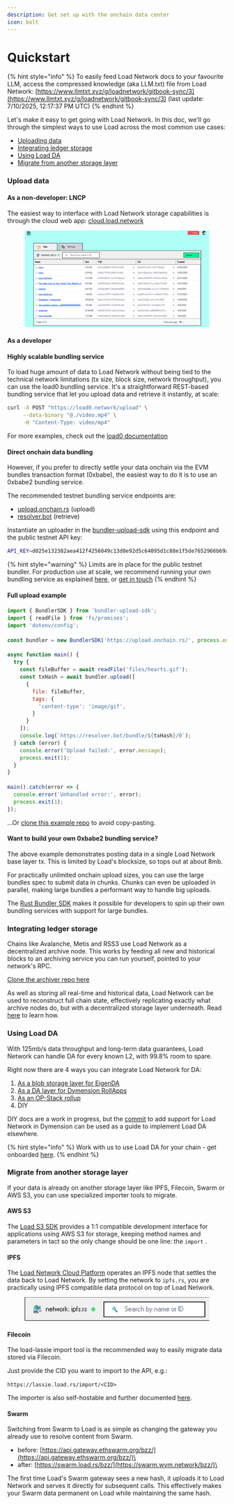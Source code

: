 ```yaml
---
description: Get set up with the onchain data center
icon: bolt
---
```


# Quickstart

{% hint style="info" %}
To easily feed Load Network docs to your favourite LLM, access the compressed knowledge (aka LLM.txt) file from Load Network: [https://www.llmtxt.xyz/g/loadnetwork/gitbook-sync/3](https://www.llmtxt.xyz/g/loadnetwork/gitbook-sync/3)  (last update: 7/10/2025, 12:17:37 PM UTC)
{% endhint %}

Let's make it easy to get going with Load Network. In this doc, we'll go through the simplest ways to use Load across the most common use cases:

* [Uploading data](quickstart.md#upload-data)
* [Integrating ledger storage](quickstart.md#integrating-ledger-storage)
* [Using Load DA](quickstart.md#using-load-da)
* [Migrate from another storage layer](quickstart.md#migrate-from-another-storage-layer)

### Upload data

#### As a non-developer: LNCP

The easiest way to interface with Load Network storage capabilities is through the cloud web app: [cloud.load.network](https://cloud.load.network/)

<figure><img src=".gitbook/assets/image (35).png" alt=""><figcaption></figcaption></figure>

#### As a developer

#### Highly scalable bundling service

To load huge amount of data to Load Network without being tied to the technical network limitations (tx size, block size, network throughput), you can use the load0 bundling service. It's a straightforward REST-based bundling service that let you upload data and retrieve it instantly, at scale:

```bash
curl -X POST "https://load0.network/upload" \
     --data-binary "@./video.mp4" \
     -H "Content-Type: video/mp4"
```

For more examples, check out the [load0 documentation](load-network-cloud-platform/load0-data-layer.md)

#### Direct onchain data bundling

However, if you prefer to directly settle your data onchain via the EVM bundles transaction format (0xbabe), the easiest way to do it is to use an 0xbabe2 bundling service.

The recommended testnet bundling service endpoints are:

* [upload.onchain.rs](https://upload.onchain.rs) (upload)
* [resolver.bot](https://resolver.bot) (retrieve)

Instantiate an uploader in the [bundler-upload-sdk](https://github.com/weaveVM/bundler-upload-sdk) using this endpoint and the public testnet API key:

```bash
API_KEY=d025e132382aea412f4256049c13d0e92d5c64095d1c88e1f5de7652966b69af
```

{% hint style="warning" %}
Limits are in place for the public testnet bundler. For production use at scale, we recommend running your own bundling service as explained [here](https://github.com/weaveVM/bundler), or [get in touch](https://calendly.com/decentlandlabs/founders-chat)
{% endhint %}

#### Full upload example

```javascript
import { BundlerSDK } from 'bundler-upload-sdk';
import { readFile } from 'fs/promises';
import 'dotenv/config';

const bundler = new BundlerSDK('https://upload.onchain.rs/', process.env.API_KEY);

async function main() {
  try {
    const fileBuffer = await readFile('files/hearts.gif');
    const txHash = await bundler.upload([
      {
        file: fileBuffer,
        tags: {
          'content-type': 'image/gif',
        }
      }
    ]);
    console.log(`https://resolver.bot/bundle/${txHash}/0`);
  } catch (error) {
    console.error('Upload failed:', error.message);
    process.exit(1);
  }
}

main().catch(error => {
  console.error('Unhandled error:', error);
  process.exit(1);
});
```

...Or [clone this example repo](https://github.com/weaveVM/bundler-upload-example) to avoid copy-pasting.

#### Want to build your own 0xbabe2 bundling service?

The above example demonstrates posting data in a single Load Network base layer tx. This is limited by Load's blocksize, so tops out at about 8mb.

For practically unlimited onchain upload sizes, you can use the large bundles spec to submit data in chunks. Chunks can even be uploaded in parallel, making large bundles a performant way to handle big uploads.

The [Rust Bundler SDK](https://github.com/weaveVM/bundler?tab=readme-ov-file#0xbabe2-large-bundle) makes it possible for developers to spin up their own bundling services with support for large bundles.

### Integrating ledger storage

Chains like Avalanche, Metis and RSS3 use Load Network as a decentralized archive node. This works by feeding all new and historical blocks to an archiving service you can run yourself, pointed to your network's RPC.

[Clone the archiver repo here](https://github.com/WeaveVM/wvm-archiver)

As well as storing all real-time and historical data, Load Network can be used to reconstruct full chain state, effectively replicating exactly what archive nodes do, but with a decentralized storage layer underneath. Read [here](https://blog.load.network/state-reconstruction/) to learn how.

### Using Load DA

With 125mb/s data throughput and long-term data guarantees, Load Network can handle DA for every known L2, with 99.8% room to spare.

Right now there are 4 ways you can integrate Load Network for DA:

1. [As a blob storage layer for EigenDA](da-integrations/ln-eigenda-proxy-server.md)
2. [As a DA layer for Dymension RollApps](da-integrations/ln-dymension-da-client-for-rollap.md)
3. [As an OP-Stack rollup](load-network-for-evm-chains/deploying-op-stack-rollups.md)
4. DIY

DIY docs are a work in progress, but the [commit](https://github.com/dymensionxyz/dymint/commit/0140460c75bce6dc1cdcaf15527792734a0f7501) to add support for Load Network in Dymension can be used as a guide to implement Load DA elsewhere.&#x20;

{% hint style="info" %}
Work with us to use Load DA for your chain - get onboarded [here](https://calendly.com/decentlandlabs/founders-chat).
{% endhint %}

### Migrate from another storage layer

If your data is already on another storage layer like IPFS, Filecoin, Swarm or AWS S3, you can use specialized importer tools to migrate.

#### AWS S3

The [Load S3 SDK](https://github.com/weaveVM/wvm-aws-sdk-s3) provides a 1:1 compatible development interface for applications using AWS S3 for storage, keeping method names and parameters in tact so the only change should be one line: the `import` .

#### IPFS

The [Load Network Cloud Platform](load-network-cloud-platform/cloud-platform-lncp.md) operates an IPFS node that settles the data back to Load Network.  By setting the network to `ipfs.rs`, you are practically using IPFS compatible data protocol on top of Load Network.

<figure><img src=".gitbook/assets/image (36).png" alt=""><figcaption></figcaption></figure>

#### Filecoin&#x20;

The load-lassie import tool is the recommended way to easily migrate data stored via Filecoin.

Just provide the CID you want to import to the API, e.g.:

`https://lassie.load.rs/import/<CID>`

The importer is also self-hostable and further documented [here](https://github.com/weaveVM/wvm-lassie).

#### Swarm

Switching from Swarm to Load is as simple as changing the gateway you already use to resolve content from Swarm.

* before: [https://api.gateway.ethswarm.org/bzz/](https://api.gateway.ethswarm.org/bzz/)\<hash>
* after: [https://swarm.load.rs/bzz/](https://swarm.wvm.network/bzz/)\<hash>

The first time Load's Swarm gateway sees a new hash, it uploads it to Load Network and serves it directly for subsequent calls. This effectively makes your Swarm data permanent on Load while maintaining the same hash.
